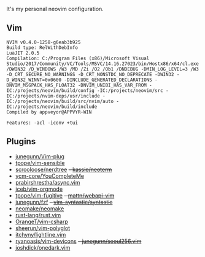 It's my personal neovim configuration.

Vim
---------

```
NVIM v0.4.0-1258-g6eab3b925
Build type: RelWithDebInfo
LuaJIT 2.0.5
Compilation: C:/Program Files (x86)/Microsoft Visual Studio/2017/Community/VC/Tools/MSVC/14.16.27023/bin/Hostx86/x64/cl.exe /DWIN32 /D_WINDOWS /W3 /MD /Zi /O2 /Ob1 /DNDEBUG -DMIN_LOG_LEVEL=3 /W3 -D_CRT_SECURE_NO_WARNINGS -D_CRT_NONSTDC_NO_DEPRECATE -DWIN32 -D_WIN32_WINNT=0x0600 -DINCLUDE_GENERATED_DECLARATIONS -DNVIM_MSGPACK_HAS_FLOAT32 -DNVIM_UNIBI_HAS_VAR_FROM -IC:/projects/neovim/build/config -IC:/projects/neovim/src -IC:/projects/nvim-deps/usr/include -IC:/projects/neovim/build/src/nvim/auto -IC:/projects/neovim/build/include
Compiled by appveyor@APPVYR-WIN

Features: -acl -iconv +tui 
```

Plugins
---------

- [junegunn/Vim-plug](https://github.com/junegunn/vim-plug)
- [tpope/vim-sensible](https://github.com/tpope/vim-sensible)
- [scrooloose/nerdtree](https://github.com/scrooloose/nerdtree)
~~- [kassio/neoterm](https://github.com/kassio/neoterm)~~
- [ycm-core/YouCompleteMe](https://github.com/ycm-core/YouCompleteMe)
- [prabirshrestha/async.vim](https://github.com/prabirshrestha/async.vim)
- [jceb/vim-orgmode](https://github.com/jceb/vim-orgmode)
- [tpope/vim-fugitive](https://github.com/tpope/vim-fugitive)
~~- [mattn/webapi-vim](https://github.com/mattn/webapi-vim)~~
- [junegunn/fzf](https://github.com/junegunn/fzf)
~~- [vim-syntastic/syntastic](https://github.com/vim-syntastic/syntastic)~~
- [neomake/neomake](https://github.com/neomake/neomake)
- [rust-lang/rust.vim](https://github.com/rust-lang/rust.vim)
- [OrangeT/vim-csharp](https://github.com/OrangeT/vim-csharp)
- [sheerun/vim-polyglot](https://github.com/sheerun/vim-polyglot)
- [itchyny/lightline.vim](https://github.com/itchyny/lightline.vim)
- [ryanoasis/vim-devicons](https://github.com/ryanoasis/vim-devicons)
~~- [junegunn/seoul256.vim](https://github.com/junegunn/seoul256.vim)~~
- [joshdick/onedark.vim](https://github.com/joshdick/onedark.vim)
